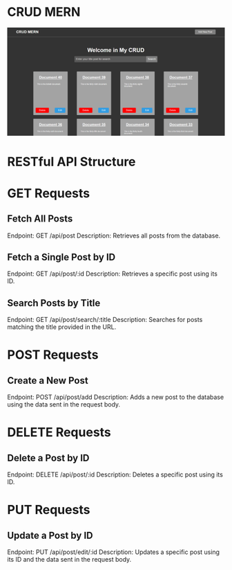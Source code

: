 # CRUD MERN 
![image my mini project](client/public/images/image.png)
# RESTful API Structure

# GET Requests

## Fetch All Posts
Endpoint: GET /api/post
Description: Retrieves all posts from the database.

## Fetch a Single Post by ID
Endpoint: GET /api/post/:id
Description: Retrieves a specific post using its ID.

## Search Posts by Title
Endpoint: GET /api/post/search/:title
Description: Searches for posts matching the title provided in the URL.

# POST Requests

## Create a New Post
Endpoint: POST /api/post/add
Description: Adds a new post to the database using the data sent in the request body.

# DELETE Requests

## Delete a Post by ID
Endpoint: DELETE /api/post/:id
Description: Deletes a specific post using its ID.

# PUT Requests

## Update a Post by ID
Endpoint: PUT /api/post/edit/:id
Description: Updates a specific post using its ID and the data sent in the request body.
